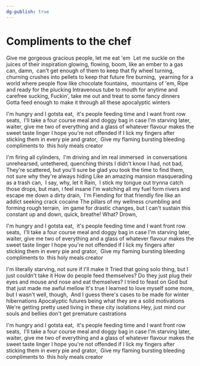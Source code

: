 ```yaml
---
dg-publish: true
---
```

# Compliments to the chef

Give me gorgeous gracious people, let me eat 'em 
Let me suckle on the juices of their inspiration glowing, flowing, boom,
like an ember to a gas can, damn, 
can't get enough of them to keep that fly wheel turning, 
churning crushes into pellets to keep that future fire burning, 
yearning for a world where people flow like chocolate fountains, 
mountains of 'em,
Ripe and ready for the plucking
Intravenous tube to mouth for anytime and carefree sucking,
Fuckin', take me out and treat to some fancy dinners
Gotta feed enough to make it through all these apocalyptic winters

I'm hungry and I gotsta eat, 
it's people feeding time and I want front row seats, 
I'll take a four course meal and doggy bag in case I'm starving later, 
waiter, give me two of everything and a glass of whatever flavour makes the sweet taste linger
I hope you're not offended if I lick my fingers after sticking them in every pie and grator, 
Give my flaming bursting bleeding compliments to  this holy meals creator

I'm firing all cylinders, 
I'm driving and im real immersed 
in conversations unrehearsed, untethered, quenching thirsts I didn't know I had, not bad, 
They're scattered, but you'll sure be glad you took the time to find them, 
not sure why they're always hiding
Like an amazing mansion masquerading as a trash can, 
I say, why, let it Rain, 
I stick my tongue out trynna catch those drops, but man, i feel insane
I'm watching all my fuel form rivers and escape me down a dirty drain, 
I'm Fiending for that friendly fire like an addict seeking crack cocaine
The pillars of my wellness crumbling and forming rough terrain, 
im game for drastic changes, but I can't sustain this constant up and down, quick, breathe! What? Drown, 
 
I'm hungry and I gotsta eat, 
it's people feeding time and I want front row seats, 
I'll take a four course meal and doggy bag in case I'm starving later, 
waiter, give me two of everything and a glass of whatever flavour makes the sweet taste linger
I hope you're not offended if I lick my fingers after sticking them in every pie and grator, 
Give my flaming bursting bleeding compliments to  this holy meals creator
 
I'm literally starving, not sure if I'll make it
Tried that going solo thing, but I just couldn't take it
How do people feed themselves?
Do they just plug their eyes and mouse and nose and eat themselves?
I tried to feast on God but that just made me awful mellow
It's true I learned to love myself some more, but I wasn't well, though, 
And I guess there's cases to be made for winter hibernations
Apocalyptic futures being what they are a solid motivations
We're getting pretty used living in these city isolations
Hey, just mind our souls and bellies don't get premature castrations
  
I'm hungry and I gotsta eat, 
it's people feeding time and I want front row seats, 
I'll take a four course meal and doggy bag in case I'm starving later, 
waiter, give me two of everything and a glass of whatever flavour makes the sweet taste linger
I hope you're not offended if I lick my fingers after sticking them in every pie and grator, 
Give my flaming bursting bleeding compliments to  this holy meals creator 
